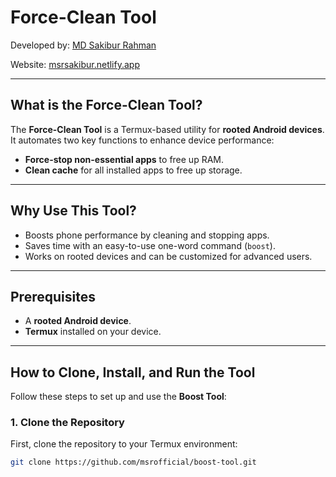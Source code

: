 # Force-Clean Tool

Developed by: [MD Sakibur Rahman](https://github.com/msrofficial)

Website: [msrsakibur.netlify.app](https://msrsakibur.netlify.app)

---

## What is the Force-Clean Tool?

The **Force-Clean Tool** is a Termux-based utility for **rooted Android devices**. It automates two key functions to enhance device performance:

- **Force-stop non-essential apps** to free up RAM.
- **Clean cache** for all installed apps to free up storage.

---

## Why Use This Tool?

- Boosts phone performance by cleaning and stopping apps.
- Saves time with an easy-to-use one-word command (`boost`).
- Works on rooted devices and can be customized for advanced users.

---

## Prerequisites

- A **rooted Android device**.
- **Termux** installed on your device.

---

## How to Clone, Install, and Run the Tool

Follow these steps to set up and use the **Boost Tool**:

### 1. Clone the Repository

First, clone the repository to your Termux environment:

```bash
git clone https://github.com/msrofficial/boost-tool.git
